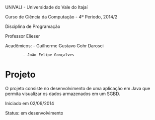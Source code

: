 UNIVALI - Universidade do Vale do Itajaí

Curso de Ciência da Computação - 4º Periodo,	2014/2

Disciplina de Programação

Professor Elieser


Acadêmicos:	- Guilherme Gustavo Gohr Darosci

			- João Felipe Gonçalves


Projeto
=======
O projeto consiste no desenvolvimento de uma aplicação em Java que permita visualizar os dados armazenados em um SGBD.


Iniciado em 02/09/2014

Status: em desenvolvimento